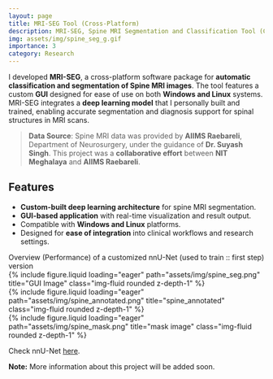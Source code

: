```yaml
---
layout: page
title: MRI-SEG Tool (Cross-Platform)
description: MRI-SEG, Spine MRI Segmentation and Classification Tool (Cross-Platform)
img: assets/img/spine_seg_g.gif
importance: 3
category: Research
---
```


I developed **MRI-SEG**, a cross-platform software package for **automatic classification and segmentation of Spine MRI images**. The tool features a custom **GUI** designed for ease of use on both **Windows and Linux** systems. MRI-SEG integrates a **deep learning model** that I personally built and trained, enabling accurate segmentation and diagnosis support for spinal structures in MRI scans.

> **Data Source**: Spine MRI data was provided by **AIIMS Raebareli**, Department of Neurosurgery, under the guidance of **Dr. Suyash Singh**. This project was a **collaborative effort** between **NIT Meghalaya** and **AIIMS Raebareli**.

## Features

- **Custom-built deep learning architecture** for spine MRI segmentation.
- **GUI-based application** with real-time visualization and result output.
- Compatible with **Windows and Linux** platforms.
- Designed for **ease of integration** into clinical workflows and research settings.

<div class="caption">
            Overview (Performance) of a customized nnU-Net (used to train :: first step) version
</div>

<div class="row">
    <div class="col-sm mt-3 mt-md-0">
        {% include figure.liquid loading="eager" path="assets/img/spine_seg.png" title="GUI Image" class="img-fluid rounded z-depth-1" %}
    </div>
    <div class="col-sm mt-3 mt-md-0">
        {% include figure.liquid loading="eager" path="assets/img/spine_annotated.png" title="spine_annotated" class="img-fluid rounded z-depth-1" %}
    </div>
    <div class="col-sm mt-3 mt-md-0">
        {% include figure.liquid loading="eager" path="assets/img/spine_mask.png" title="mask image" class="img-fluid rounded z-depth-1" %}
    </div>
</div>


Check nnU-Net <a href="https://github.com/MIC-DKFZ/nnUNet">here</a>.

**Note:** More information about this project will be added soon.
